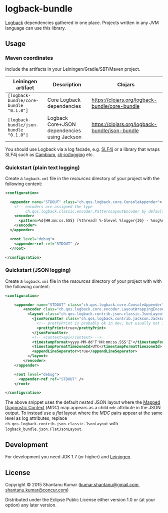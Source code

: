 # logback-bundle

[Logback](http://logback.qos.ch/) dependencies gathered in one place. Projects
written in any JVM language can use this library.


## Usage

### Maven coordinates

Include the artifacts in your Leiningen/Gradle/SBT/Maven project.

| Leiningen artifact                     | Description                                  | Clojars |
|----------------------------------------|----------------------------------------------|---------|
| `[logback-bundle/core-bundle "0.1.0"]` | Core Logback dependencies                    | https://clojars.org/logback-bundle/core-bundle |
| `[logback-bundle/json-bundle "0.1.0"]` | Logback Core+JSON dependencies using Jackson | https://clojars.org/logback-bundle/json-bundle |


You should use Logback via a log facade, e.g. [SLF4j](http://www.slf4j.org/) or
a library that wraps SLF4j such as [Cambium](https://github.com/kumarshantanu/cambium),
[clj-io/logging](https://github.com/clj-io/logging) etc.


### Quickstart (plain text logging)

Create a `logback.xml` file in the _resources_ directory of your project with
the following content:

```xml
<configuration>

  <appender name="STDOUT" class="ch.qos.logback.core.ConsoleAppender">
    <!-- encoders are assigned the type
         ch.qos.logback.classic.encoder.PatternLayoutEncoder by default -->
    <encoder>
      <pattern>%d{HH:mm:ss.SSS} [%thread] %-5level %logger{36} - %msg%n</pattern>
    </encoder>
  </appender>

  <root level="debug">
    <appender-ref ref="STDOUT" />
  </root>

</configuration>
```


### Quickstart (JSON logging)

Create a `logback.xml` file in the _resources_ directory of your project with
with the following content:

```xml
<configuration>

    <appender name="STDOUT" class="ch.qos.logback.core.ConsoleAppender">
        <encoder class="ch.qos.logback.core.encoder.LayoutWrappingEncoder">
          <layout class="ch.qos.logback.contrib.json.classic.JsonLayout">
            <jsonFormatter class="ch.qos.logback.contrib.jackson.JacksonJsonFormatter">
              <!-- prettyPrint is probably ok in dev, but usually not ideal in production: -->
              <prettyPrint>true</prettyPrint>
            </jsonFormatter>
            <!-- <context>api</context> -->
            <timestampFormat>yyyy-MM-dd'T'HH:mm:ss.SSS'Z'</timestampFormat>
            <timestampFormatTimezoneId>UTC</timestampFormatTimezoneId>
            <appendLineSeparator>true</appendLineSeparator>
          </layout>
        </encoder>
    </appender>

    <root level="debug">
      <appender-ref ref="STDOUT" />
    </root>

</configuration>
```

The above snippet uses the default _nested_ JSON layout where the
[Mapped Diagnostic Context](http://logback.qos.ch/manual/mdc.html) (_MDC_) map
appears as a child `mdc` attribute in the JSON output. To instead use a _flat_
layout where the _MDC_ pairs appear at the same level as log attributes,
replace `ch.qos.logback.contrib.json.classic.JsonLayout` with
`logback_bundle.json.FlatJsonLayout`.


## Development

For development you need JDK 1.7 (or higher) and [Leiningen](http://leiningen.org/).


## License

Copyright © 2015 Shantanu Kumar (kumar.shantanu@gmail.com, shantanu.kumar@concur.com)

Distributed under the Eclipse Public License either version 1.0 or (at
your option) any later version.
